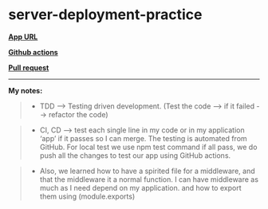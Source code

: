 # server-deployment-practice


**[App URL](https://server-test-qjg9.onrender.com/)**

**[Github actions](https://github.com/ramaalmomani1/server-deployment-practice/actions)**

**[Pull request](https://github.com/ramaalmomani1/server-deployment-practice/pulls/)**

----

**My notes:**
>  * TDD --> Testing driven development. (Test the code --> if it failed --> refactor the code)   

> * CI, CD --> test each single line in my code or in my application ‘app’ if it passes so I can merge. The testing is automated from GitHub. For local test we use npm test command if all pass, we do push all the changes to test our app using GitHub actions.

 

> * Also, we learned how to have a spirited file for a middleware, and that the middleware it a normal function. I can have middleware as much as I need depend on my application. and how to export them using (module.exports) 